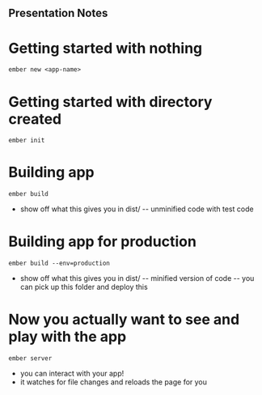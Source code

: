 Presentation Notes
------------------

# Getting started with nothing

    ember new <app-name>

# Getting started with directory created

    ember init

# Building app

    ember build

- show off what this gives you in dist/
-- unminified code with test code

# Building app for production

    ember build --env=production

- show off what this gives you in dist/
-- minified version of code
-- you can pick up this folder and deploy this

# Now you actually want to see and play with the app

    ember server

- you can interact with your app!
- it watches for file changes and reloads the page for you
